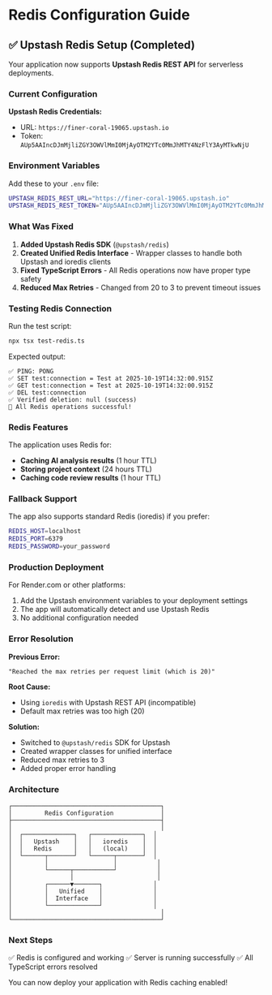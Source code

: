 # Redis Configuration Guide

## ✅ Upstash Redis Setup (Completed)

Your application now supports **Upstash Redis REST API** for serverless deployments.

### Current Configuration

**Upstash Redis Credentials:**
- URL: `https://finer-coral-19065.upstash.io`
- Token: `AUp5AAIncDJmMjliZGY3OWVlMmI0MjAyOTM2YTc0MmJhMTY4NzFlY3AyMTkwNjU`

### Environment Variables

Add these to your `.env` file:

```bash
UPSTASH_REDIS_REST_URL="https://finer-coral-19065.upstash.io"
UPSTASH_REDIS_REST_TOKEN="AUp5AAIncDJmMjliZGY3OWVlMmI0MjAyOTM2YTc0MmJhMTY4NzFlY3AyMTkwNjU"
```

### What Was Fixed

1. **Added Upstash Redis SDK** (`@upstash/redis`)
2. **Created Unified Redis Interface** - Wrapper classes to handle both Upstash and ioredis clients
3. **Fixed TypeScript Errors** - All Redis operations now have proper type safety
4. **Reduced Max Retries** - Changed from 20 to 3 to prevent timeout issues

### Testing Redis Connection

Run the test script:

```bash
npx tsx test-redis.ts
```

Expected output:
```
✅ PING: PONG
✅ SET test:connection = Test at 2025-10-19T14:32:00.915Z
✅ GET test:connection = Test at 2025-10-19T14:32:00.915Z
✅ DEL test:connection
✅ Verified deletion: null (success)
🎉 All Redis operations successful!
```

### Redis Features

The application uses Redis for:
- **Caching AI analysis results** (1 hour TTL)
- **Storing project context** (24 hours TTL)
- **Caching code review results** (1 hour TTL)

### Fallback Support

The app also supports standard Redis (ioredis) if you prefer:

```bash
REDIS_HOST=localhost
REDIS_PORT=6379
REDIS_PASSWORD=your_password
```

### Production Deployment

For Render.com or other platforms:
1. Add the Upstash environment variables to your deployment settings
2. The app will automatically detect and use Upstash Redis
3. No additional configuration needed

### Error Resolution

**Previous Error:**
```
"Reached the max retries per request limit (which is 20)"
```

**Root Cause:**
- Using `ioredis` with Upstash REST API (incompatible)
- Default max retries was too high (20)

**Solution:**
- Switched to `@upstash/redis` SDK for Upstash
- Created wrapper classes for unified interface
- Reduced max retries to 3
- Added proper error handling

### Architecture

```
┌─────────────────────────────────────────┐
│         Redis Configuration             │
├─────────────────────────────────────────┤
│                                         │
│  ┌──────────────┐   ┌──────────────┐  │
│  │   Upstash    │   │   ioredis    │  │
│  │   Redis      │   │   (local)    │  │
│  └──────┬───────┘   └──────┬───────┘  │
│         │                  │           │
│         └──────┬───────────┘           │
│                │                       │
│         ┌──────▼───────┐              │
│         │   Unified    │              │
│         │  Interface   │              │
│         └──────────────┘              │
│                                         │
└─────────────────────────────────────────┘
```

### Next Steps

✅ Redis is configured and working
✅ Server is running successfully
✅ All TypeScript errors resolved

You can now deploy your application with Redis caching enabled!
